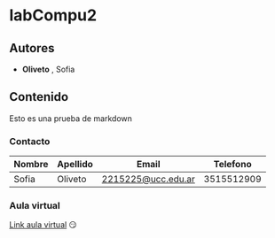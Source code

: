 # labCompu2

## Autores
- **Oliveto** , Sofia

## Contenido
Esto es una prueba de markdown

### Contacto
| Nombre | Apellido | Email              | Telefono     |
|--------|----------|--------------------|--------------|
| Sofia | Oliveto | 2215225@ucc.edu.ar | 3515512909 |

### Aula virtual

[Link aula virtual](https://presencial.ucc.edu.ar/course/view.php?id=9253)
:smirk:
